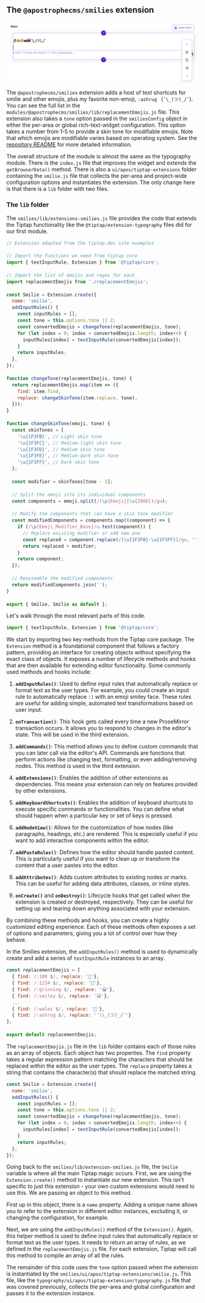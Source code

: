 ## The `@apostrophecms/smilies` extension
![Screenshot of emojis added in the ApostropheCMS rich-test-widget](../images/smilies.png)

The `@apostrophecms/smilies` extension adds a host of text shortcuts for smilie and other emojis, plus my favorite non-emoji, `:ashrug ` (`¯\_(ツ)_/¯`). You can see the full list in the `modules/@apostrophecms/smilies/lib/replacementEmojis.js` file. This extension also takes a `tone` option passed in the `smiliesConfig` object in either the per-area or global rich-text-widget configuration. This option takes a number from 1-5 to provide a skin tone for modifiable emojis. Note that which emojis are modifiable varies based on operating system. See the [repository README](https://github.com/apostrophecms/rich-text-example-extensions/blob/main/README.md) for more detailed information.


The overall structure of the module is almost the same as the typography module. There is the `index.js` file that improves the widget and extends the `getBrowserData()` method. There is also a `ui/apos/tiptap-extensions` folder containing the `smilie.js` file that collects the per-area and project-wide configuration options and instantiates the extension. The only change here is that there is a `lib` folder with two files.

### The `lib` folder
The `smilies/lib/extensions-smilies.js` file provides the code that extends the Tiptap functionality like the `@tiptap/extension-typography` files did for our first module.

<AposCodeBlock>

```javascript
// Extension adapted from the tiptap.dev site examples

// Import the functions we need from tiptap core
import { textInputRule, Extension } from '@tiptap/core';

// Import the list of emojis and regex for each
import replacementEmojis from './replacementEmojis';

const Smilie = Extension.create({
  name: 'smilie',
  addInputRules() {
    const inputRules = [];
    const tone = this.options.tone || 2;
    const convertedEmojis = changeTone(replacementEmojis, tone);
    for (let index = 0; index < convertedEmojis.length; index++) {
      inputRules[index] = textInputRule(convertedEmojis[index]);
    }
    return inputRules;
  },
});

function changeTone(replacementEmojis, tone) {
  return replacementEmojis.map(item => ({
    find: item.find,
    replace: changeSkinTone(item.replace, tone),
  }));
}

function changeSkinTone(emoji, tone) {
  const skinTones = [
    '\u{1F3FB}', // Light skin tone
    '\u{1F3FC}', // Medium-light skin tone
    '\u{1F3FD}', // Medium skin tone
    '\u{1F3FE}', // Medium-dark skin tone
    '\u{1F3FF}', // Dark skin tone
  ];

  const modifier = skinTones[tone - 1];

  // Split the emoji into its individual components
  const components = emoji.split(/(\p{Emoji}|\u{200D})/gu);

  // Modify the components that can have a skin tone modifier
  const modifiedComponents = components.map((component) => {
    if (/\p{Emoji_Modifier_Base}/u.test(component)) {
      // Replace existing modifier or add new one
      const replaced = component.replace(/[\u{1F3FB}-\u{1F3FF}]/gu, '');
      return replaced + modifier;
    }
    return component;
  });

  // Reassemble the modified components
  return modifiedComponents.join('');
}

export { Smilie, Smilie as default };
```

<template v-slot:caption>
  smilies/lib/extension-smilies.js
</template>

</AposCodeBlock>

Let's walk through the most relevant parts of this code.

```javascript
import { textInputRule, Extension } from '@tiptap/core';
```

We start by importing two key methods from the Tiptap core package. The `Extension` method is a foundational component that follows a factory pattern, providing an interface for creating objects without specifying the exact class of objects. It exposes a number of lifecycle methods and hooks that are then available for extending editor functionality. Some commonly used methods and hooks include:

1.  **`addInputRules()`**: Used to define input rules that automatically replace or format text as the user types. For example, you could create an input rule to automatically replace `:)` with an emoji smiley face. These rules are useful for adding simple, automated text transformations based on user input.

2.  **`onTransaction()`**: This hook gets called every time a new ProseMirror transaction occurs. It allows you to respond to changes in the editor's state. This will be used in the third extension.

3. **`addCommands()`**: This method allows you to define custom commands that you can later call via the editor's API. Commands are functions that perform actions like changing text, formatting, or even adding/removing nodes. This method is used in the third extension.

4. **`addExtensions()`**: Enables the addition of other extensions as dependencies. This means your extension can rely on features provided by other extensions.

5. **`addKeyboardShortcuts()`**: Enables the addition of keyboard shortcuts to execute specific commands or functionalities. You can define what should happen when a particular key or set of keys is pressed.

6. **`addNodeView()`**: Allows for the customization of how nodes (like paragraphs, headings, etc.) are rendered. This is especially useful if you want to add interactive components within the editor.

7. **`addPasteRules()`**: Defines how the editor should handle pasted content. This is particularly useful if you want to clean up or transform the content that a user pastes into the editor.

8. **`addAttributes()`**: Adds custom attributes to existing nodes or marks. This can be useful for adding data attributes, classes, or inline styles.

9.  **`onCreate()`** and **`onDestroy()`**: Lifecycle hooks that get called when the extension is created or destroyed, respectively. They can be useful for setting up and tearing down anything associated with your extension.

By combining these methods and hooks, you can create a highly customized editing experience. Each of these methods often exposes a set of options and parameters, giving you a lot of control over how they behave.

In the Smilies extension, the `addInputRules()` method is used to dynamically create and add a series of `textInputRule` instances to an array.

<AposCodeBlock>

```javascript
const replacementEmojis = [
  { find: /:100 $/, replace: '💯'},
  { find: /:1234 $/, replace: '🔢'},
  { find: /:grinning $/, replace: '😀'},
  { find: /:smiley $/, replace: '😃'},
  ...
  { find: /:wales $/, replace: '🏴󠁧󠁢󠁷󠁬󠁳󠁿'},
  { find: /:ashrug $/, replace: '¯\\_(ツ)_/¯'}
];

export default replacementEmojis;
```
  <template v-slot:caption>
    smilies/lib/replacementEmojis.js
  </template>

</AposCodeBlock>

The `replacementEmojis.js` file in the `lib` folder contains each of those rules as an array of objects. Each object has two properties. The `find` property takes a regular expression pattern matching the characters that should be replaced within the editor as the user types. The `replace` property takes a string that contains the character(s) that should replace the matched string.

```javascript
const Smilie = Extension.create({
  name: 'smilie',
  addInputRules() {
    const inputRules = [];
    const tone = this.options.tone || 2;
    const convertedEmojis = changeTone(replacementEmojis, tone);
    for (let index = 0; index < convertedEmojis.length; index++) {
      inputRules[index] = textInputRule(convertedEmojis[index]);
    }
    return inputRules;
  },
});
```
Going back to the `smilies/lib/extension-smilies.js` file, the `Smilie` variable is where all the main Tiptap magic occurs. First, we are using the `Extension.create()` method to instantiate our new extension. This isn't specific to just this extension - your own custom extensions would need to use this. We are passing an object to this method.

First up in this object, there is a `name` property. Adding a unique name allows you to refer to the extension in different editor instances, excluding it, or changing the configuration, for example.

Next, we are using the `addInputRules()` method of the `Extension()`. Again, this helper method is used to define input rules that automatically replace or format text as the user types. It needs to return an array of rules, as we defined in the `replacementEmojis.js` file. For each extension, Tiptap will call this method to compile an array of all the rules.

The remainder of this code uses the `tone` option passed when the extension is instantiated by the `smilies/ui/apos/tiptap-extensions/smilie.js`. This file, like the `typography/ui/apos/tiptap-extension/typography.js` file that was covered previously, collects the per-area and global configuration and passes it to the extension instance.